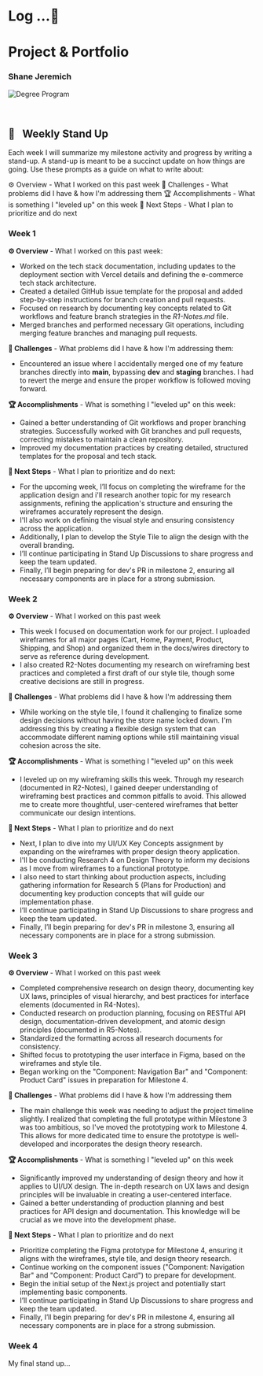 # Log ...🚀

# Project & Portfolio

### Shane Jeremich

![Degree Program](https://img.shields.io/badge/degree-web%20development-blue.svg)&nbsp;

<br>

## 📢 &nbsp; Weekly Stand Up

Each week I will summarize my milestone activity and progress by writing a stand-up. A stand-up is meant to be a succinct update on how things are going. Use these prompts as a guide on what to write about:

⚙️ Overview - What I worked on this past week
🌵 Challenges - What problems did I have & how I'm addressing them
🏆 Accomplishments - What is something I "leveled up" on this week
🔮 Next Steps - What I plan to prioritize and do next

### Week 1

**⚙️ Overview** - What I worked on this past week:

- Worked on the tech stack documentation, including updates to the deployment section with Vercel details and defining the e-commerce tech stack architecture.
- Created a detailed GitHub issue template for the proposal and added step-by-step instructions for branch creation and pull requests.
- Focused on research by documenting key concepts related to Git workflows and feature branch strategies in the _R1-Notes.md_ file.
- Merged branches and performed necessary Git operations, including merging feature branches and managing pull requests.

**🌵 Challenges** - What problems did I have & how I'm addressing them:

- Encountered an issue where I accidentally merged one of my feature branches directly into **main**, bypassing **dev** and **staging** branches. I had to revert the merge and ensure the proper workflow is followed moving forward.

**🏆 Accomplishments** - What is something I "leveled up" on this week:

- Gained a better understanding of Git workflows and proper branching strategies. Successfully worked with Git branches and pull requests, correcting mistakes to maintain a clean repository.
- Improved my documentation practices by creating detailed, structured templates for the proposal and tech stack.

**🔮 Next Steps** - What I plan to prioritize and do next:

- For the upcoming week, I’ll focus on completing the wireframe for the application design and i'll research another topic for my research assignments, refining the application's structure and ensuring the wireframes accurately represent the design.
- I'll also work on defining the visual style and ensuring consistency across the application.
- Additionally, I plan to develop the Style Tile to align the design with the overall branding.
- I’ll continue participating in Stand Up Discussions to share progress and keep the team updated.
- Finally, I’ll begin preparing for dev's PR in milestone 2, ensuring all necessary components are in place for a strong submission.

### Week 2

**⚙️ Overview** - What I worked on this past week

- This week I focused on documentation work for our project. I uploaded wireframes for all major pages (Cart, Home, Payment, Product, Shipping, and Shop) and organized them in the docs/wires directory to serve as reference during development.
- I also created R2-Notes documenting my research on wireframing best practices and completed a first draft of our style tile, though some creative decisions are still in progress.

**🌵 Challenges** - What problems did I have & how I'm addressing them

- While working on the style tile, I found it challenging to finalize some design decisions without having the store name locked down. I'm addressing this by creating a flexible design system that can accommodate different naming options while still maintaining visual cohesion across the site.

**🏆 Accomplishments** - What is something I "leveled up" on this week

- I leveled up on my wireframing skills this week. Through my research (documented in R2-Notes), I gained deeper understanding of wireframing best practices and common pitfalls to avoid. This allowed me to create more thoughtful, user-centered wireframes that better communicate our design intentions.

**🔮 Next Steps** - What I plan to prioritize and do next

- Next, I plan to dive into my UI/UX Key Concepts assignment by expanding on the wireframes with proper design theory application.
- I'll be conducting Research 4 on Design Theory to inform my decisions as I move from wireframes to a functional prototype.
- I also need to start thinking about production aspects, including gathering information for Research 5 (Plans for Production) and documenting key production concepts that will guide our implementation phase.
- I’ll continue participating in Stand Up Discussions to share progress and keep the team updated.
- Finally, I’ll begin preparing for dev's PR in milestone 3, ensuring all necessary components are in place for a strong submission.

### Week 3

**⚙️ Overview** - What I worked on this past week

- Completed comprehensive research on design theory, documenting key UX laws, principles of visual hierarchy, and best practices for interface elements (documented in R4-Notes).
- Conducted research on production planning, focusing on RESTful API design, documentation-driven development, and atomic design principles (documented in R5-Notes).
- Standardized the formatting across all research documents for consistency.
- Shifted focus to prototyping the user interface in Figma, based on the wireframes and style tile.
- Began working on the "Component: Navigation Bar" and "Component: Product Card" issues in preparation for Milestone 4.

**🌵 Challenges** - What problems did I have & how I'm addressing them

- The main challenge this week was needing to adjust the project timeline slightly. I realized that completing the full prototype within Milestone 3 was too ambitious, so I've moved the prototyping work to Milestone 4. This allows for more dedicated time to ensure the prototype is well-developed and incorporates the design theory research.

**🏆 Accomplishments** - What is something I "leveled up" on this week

- Significantly improved my understanding of design theory and how it applies to UI/UX design. The in-depth research on UX laws and design principles will be invaluable in creating a user-centered interface.
- Gained a better understanding of production planning and best practices for API design and documentation. This knowledge will be crucial as we move into the development phase.

**🔮 Next Steps** - What I plan to prioritize and do next

- Prioritize completing the Figma prototype for Milestone 4, ensuring it aligns with the wireframes, style tile, and design theory research.
- Continue working on the component issues ("Component: Navigation Bar" and "Component: Product Card") to prepare for development.
- Begin the initial setup of the Next.js project and potentially start implementing basic components.
- I’ll continue participating in Stand Up Discussions to share progress and keep the team updated.
- Finally, I’ll begin preparing for dev's PR in milestone 4, ensuring all necessary components are in place for a strong submission.

### Week 4

My final stand up...

<br>
